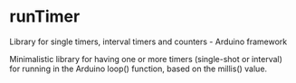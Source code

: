 # runTimer
Library for single timers, interval timers and counters - Arduino framework

Minimalistic library for having one or more timers (single-shot or interval) for running in the Arduino loop() function, based on the millis() value.
